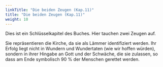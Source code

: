 ```yaml
---
linkTitle: "Die beiden Zeugen (Kap.11)"
title: "Die beiden Zeugen (Kap.11)"
weight: 10
---
```



Dies ist ein Schlüsselkapitel des Buches. Hier tauchen zwei Zeugen auf.

Sie repräsentieren die Kirche, da sie als Lämmer identifiziert werden. Ihr Erfolg liegt nicht in Wundern und Wundertaten (wie wir hoffen würden), sondern in ihrer Hingabe an Gott und der Schwäche, die sie zulassen, so dass am Ende symbolisch 90 % der Menschen gerettet werden.